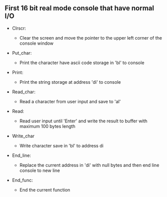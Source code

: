 **First 16 bit real mode console that have normal I/O**
---

* Clrscr:
  + Clear the screen and move the pointer to the upper left corner of the console window

* Put_char:
  + Print the character have ascii code storage in 'bl' to console

* Print:
  + Print the string storage at address 'di' to console

* Read_char:
  + Read a character from user input and save to 'al'

* Read:
  + Read user input until 'Enter' and write the result to buffer with maximum 100 bytes length

* Write_char
  + Write character save in 'bl' to address di

* End_line:
  + Replace the current address in 'di' with null bytes and then end line console to new line

* End_func:
  + End the current function
